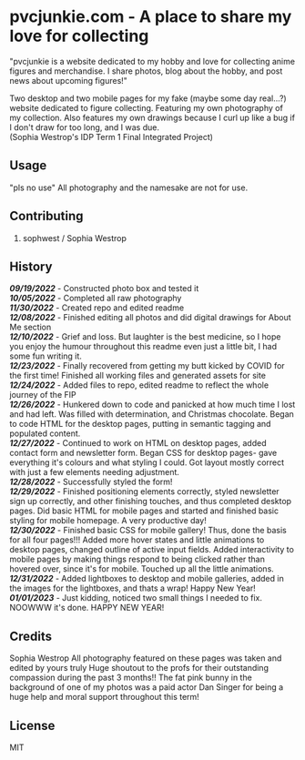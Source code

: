 # pvcjunkie.com - A place to share my love for collecting
"pvcjunkie is a website dedicated to my hobby and love for collecting anime figures and merchandise. I share photos, blog about the hobby, and post news about upcoming figures!"

 Two desktop and two mobile pages for my fake (maybe some day real...?) website dedicated to figure collecting. Featuring my own photography of my collection. Also features my own drawings because I curl up like a bug if I don't draw for too long, and I was due.  
 (Sophia Westrop's IDP Term 1 Final Integrated Project)

## Usage

"pls no use"
All photography and the namesake are not for use. 

## Contributing

1. sophwest / Sophia Westrop

## History

***09/19/2022*** - Constructed photo box and tested it  
***10/05/2022*** - Completed all raw photography  
***11/30/2022*** - Created repo and edited readme  
***12/08/2022*** - Finished editing all photos and did digital drawings for About Me section  
***12/10/2022*** - Grief and loss. But laughter is the best medicine, so I hope you enjoy the humour throughout this readme even just a little bit, I had some fun writing it.  
***12/23/2022*** - Finally recovered from getting my butt kicked by COVID for the first time! Finished all working files and generated assets for site  
***12/24/2022*** - Added files to repo, edited readme to reflect the whole journey of the FIP  
***12/26/2022*** - Hunkered down to code and panicked at how much time I lost and had left. Was filled with determination, and Christmas chocolate. Began to code HTML for the desktop pages, putting in semantic tagging and populated content.  
***12/27/2022*** - Continued to work on HTML on desktop pages, added contact form and newsletter form. Began CSS for desktop pages- gave everything it's colours and what styling I could. Got layout mostly correct with just a few elements needing adjustment.  
***12/28/2022*** - Successfully styled the form!  
***12/29/2022*** - Finished positioning elements correctly, styled newsletter sign up correctly, and other finishing touches, and thus completed desktop pages. Did basic HTML for mobile pages and started and finished basic styling for mobile homepage. A very productive day!  
***12/30/2022*** - Finished basic CSS for mobile gallery! Thus, done the basis for all four pages!!! Added more hover states and little animations to desktop pages, changed outline of active input fields. Added interactivity to mobile pages by making things respond to being clicked rather than hovered over, since it's for mobile. Touched up all the little animations.
***12/31/2022*** - Added lightboxes to desktop and mobile galleries, added in the images for the lightboxes, and thats a wrap! Happy New Year!
***01/01/2023*** - Just kidding, noticed two small things I needed to fix. NOOWWW it's done. HAPPY NEW YEAR!

## Credits

Sophia Westrop
All photography featured on these pages was taken and edited by yours truly
Huge shoutout to the profs for their outstanding compassion during the past 3 months!!
The fat pink bunny in the background of one of my photos was a paid actor
Dan Singer for being a huge help and moral support throughout this term!

## License

MIT
